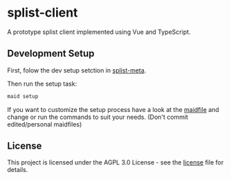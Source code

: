 # splist-client

A prototype splist client implemented using Vue and TypeScript.

## Development Setup

First, folow the dev setup setction in [splist-meta](https://github.com/Splist/splist-meta#development-setup).

Then run the setup task:

```bash
maid setup
```

If you want to customize the setup process have a look at the [maidfile](https://github.com/Splist/splist-client/blob/master/maidfile.md) and change or run the commands to suit your needs. (Don't commit edited/personal maidfiles)

## License

This project is licensed under the AGPL 3.0 License - see the [license](https://github.com/Splist/splist-client/blob/master/LICENSE) file for details.
